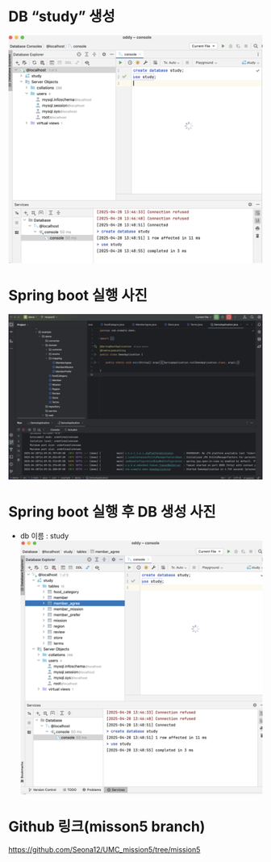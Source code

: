 # DB “study” 생성
![image1.png](image1.png)

# Spring boot 실행 사진
![image2.png](image2.png)

# Spring boot 실행 후 DB 생성 사진
- db 이름 : study
![image3.png](image3.png)

# Github 링크(misson5 branch)
https://github.com/Seona12/UMC_mission5/tree/mission5

